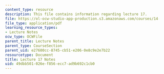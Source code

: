 ```yaml
---
content_type: resource
description: This file contains information regarding lecture 17.
file: https://ol-ocw-studio-app-production.s3.amazonaws.com/courses/14-581-international-economics-i-spring-2013/49dbb501026ef856ecc7ad9b692c1cb0_MIT14_581S13_classnotes17.pdf
file_type: application/pdf
learning_resource_types:
- Lecture Notes
ocw_type: OCWFile
parent_title: Lecture Notes
parent_type: CourseSection
parent_uid: e27600cc-8745-cb51-e206-0e8c9e2e7b22
resourcetype: Document
title: Lecture 17 Notes
uid: 49dbb501-026e-f856-ecc7-ad9b692c1cb0
---
```

